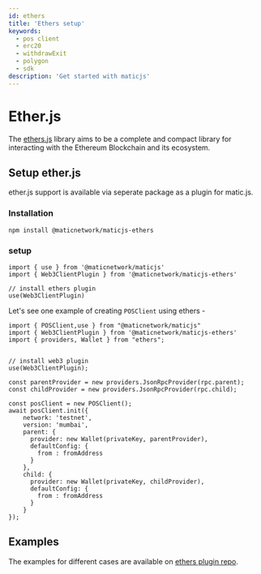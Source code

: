 ```yaml
---
id: ethers
title: 'Ethers setup'
keywords:
  - pos client
  - erc20
  - withdrawExit
  - polygon
  - sdk
description: 'Get started with maticjs'
---
```


# Ether.js

The [ethers.js](https://docs.ethers.io/) library aims to be a complete and compact library for interacting with the Ethereum Blockchain and its ecosystem.

## Setup ether.js

ether.js support is available via seperate package as a plugin for matic.js.

### Installation

```
npm install @maticnetwork/maticjs-ethers

```

### setup

```
import { use } from '@maticnetwork/maticjs'
import { Web3ClientPlugin } from '@maticnetwork/maticjs-ethers'

// install ethers plugin
use(Web3ClientPlugin)
```

Let's see one example of creating `POSClient` using ethers -

```
import { POSClient,use } from "@maticnetwork/maticjs"
import { Web3ClientPlugin } from '@maticnetwork/maticjs-ethers'
import { providers, Wallet } from "ethers";


// install web3 plugin
use(Web3ClientPlugin);

const parentProvider = new providers.JsonRpcProvider(rpc.parent);
const childProvider = new providers.JsonRpcProvider(rpc.child);

const posClient = new POSClient();
await posClient.init({
    network: 'testnet',
    version: 'mumbai',
    parent: {
      provider: new Wallet(privateKey, parentProvider),
      defaultConfig: {
        from : fromAddress
      }
    },
    child: {
      provider: new Wallet(privateKey, childProvider),
      defaultConfig: {
        from : fromAddress
      }
    }
});

```

## Examples

The examples for different cases are available on [ethers plugin repo](https://github.com/maticnetwork/maticjs-ethers).
